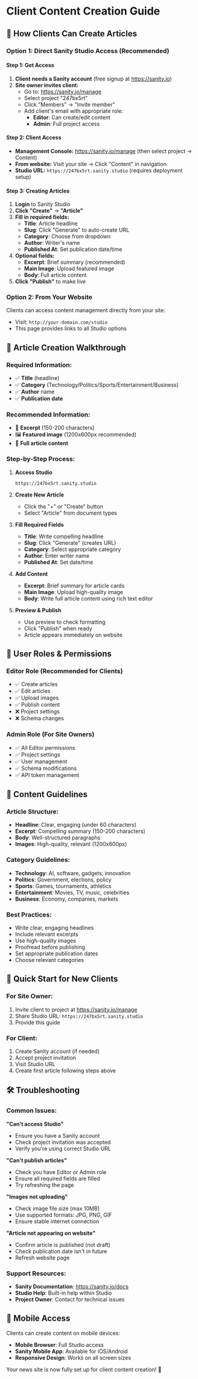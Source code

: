 # Client Content Creation Guide

## 🎯 How Clients Can Create Articles

### Option 1: Direct Sanity Studio Access (Recommended)

#### **Step 1: Get Access**
1. **Client needs a Sanity account** (free signup at https://sanity.io)
2. **Site owner invites client:**
   - Go to: https://sanity.io/manage
   - Select project "247bx5rt"
   - Click "Members" → "Invite member"
   - Add client's email with appropriate role:
     - **Editor**: Can create/edit content
     - **Admin**: Full project access

#### **Step 2: Client Access**
- **Management Console:** https://sanity.io/manage (then select project → Content)
- **From website:** Visit your site → Click "Content" in navigation
- **Studio URL:** `https://247bx5rt.sanity.studio` (requires deployment setup)

#### **Step 3: Creating Articles**
1. **Login** to Sanity Studio
2. **Click "Create"** → **"Article"**
3. **Fill in required fields:**
   - **Title**: Article headline
   - **Slug**: Click "Generate" to auto-create URL
   - **Category**: Choose from dropdown
   - **Author**: Writer's name
   - **Published At**: Set publication date/time
4. **Optional fields:**
   - **Excerpt**: Brief summary (recommended)
   - **Main Image**: Upload featured image
   - **Body**: Full article content
5. **Click "Publish"** to make live

### Option 2: From Your Website

Clients can access content management directly from your site:
- Visit: `http://your-domain.com/studio`
- This page provides links to all Studio options

## 📝 Article Creation Walkthrough

### **Required Information:**
- ✅ **Title** (headline)
- ✅ **Category** (Technology/Politics/Sports/Entertainment/Business)
- ✅ **Author** name
- ✅ **Publication date**

### **Recommended Information:**
- 📄 **Excerpt** (150-200 characters)
- 🖼️ **Featured image** (1200x600px recommended)
- 📝 **Full article content**

### **Step-by-Step Process:**

1. **Access Studio**
   ```
   https://247bx5rt.sanity.studio
   ```

2. **Create New Article**
   - Click the "+" or "Create" button
   - Select "Article" from document types

3. **Fill Required Fields**
   - **Title**: Write compelling headline
   - **Slug**: Click "Generate" (creates URL)
   - **Category**: Select appropriate category
   - **Author**: Enter writer name
   - **Published At**: Set date/time

4. **Add Content**
   - **Excerpt**: Brief summary for article cards
   - **Main Image**: Upload high-quality image
   - **Body**: Write full article content using rich text editor

5. **Preview & Publish**
   - Use preview to check formatting
   - Click "Publish" when ready
   - Article appears immediately on website

## 🔐 User Roles & Permissions

### **Editor Role** (Recommended for Clients)
- ✅ Create articles
- ✅ Edit articles
- ✅ Upload images
- ✅ Publish content
- ❌ Project settings
- ❌ Schema changes

### **Admin Role** (For Site Owners)
- ✅ All Editor permissions
- ✅ Project settings
- ✅ User management
- ✅ Schema modifications
- ✅ API token management

## 🎨 Content Guidelines

### **Article Structure:**
- **Headline**: Clear, engaging (under 60 characters)
- **Excerpt**: Compelling summary (150-200 characters)
- **Body**: Well-structured paragraphs
- **Images**: High-quality, relevant (1200x600px)

### **Category Guidelines:**
- **Technology**: AI, software, gadgets, innovation
- **Politics**: Government, elections, policy
- **Sports**: Games, tournaments, athletics
- **Entertainment**: Movies, TV, music, celebrities
- **Business**: Economy, companies, markets

### **Best Practices:**
- Write clear, engaging headlines
- Include relevant excerpts
- Use high-quality images
- Proofread before publishing
- Set appropriate publication dates
- Choose relevant categories

## 🚀 Quick Start for New Clients

### **For Site Owner:**
1. Invite client to project at https://sanity.io/manage
2. Share Studio URL: `https://247bx5rt.sanity.studio`
3. Provide this guide

### **For Client:**
1. Create Sanity account (if needed)
2. Accept project invitation
3. Visit Studio URL
4. Create first article following steps above

## 🛠️ Troubleshooting

### **Common Issues:**

**"Can't access Studio"**
- Ensure you have a Sanity account
- Check project invitation was accepted
- Verify you're using correct Studio URL

**"Can't publish articles"**
- Check you have Editor or Admin role
- Ensure all required fields are filled
- Try refreshing the page

**"Images not uploading"**
- Check image file size (max 10MB)
- Use supported formats: JPG, PNG, GIF
- Ensure stable internet connection

**"Article not appearing on website"**
- Confirm article is published (not draft)
- Check publication date isn't in future
- Refresh website page

### **Support Resources:**
- **Sanity Documentation**: https://sanity.io/docs
- **Studio Help**: Built-in help within Studio
- **Project Owner**: Contact for technical issues

## 📱 Mobile Access

Clients can create content on mobile devices:
- **Mobile Browser**: Full Studio access
- **Sanity Mobile App**: Available for iOS/Android
- **Responsive Design**: Works on all screen sizes

Your news site is now fully set up for client content creation! 🎉